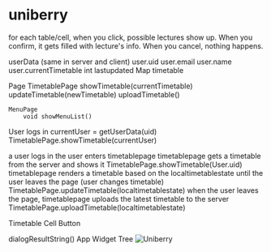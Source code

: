 # uniberry

for each table/cell, when you click, possible lectures show up.
When you confirm, it gets filled with lecture's info.
When you cancel, nothing happens.

userData (same in server and client)
    user.uid
    user.email
    user.name
    user.currentTimetable
        int lastupdated
        Map timetable

Page
    TimetablePage
        showTimetable(currentTimetable)
        updateTimetable(newTimetable)
        uploadTimetable()
        

    MenuPage
        void showMenuList()

User logs in
    currentUser = getUserData(uid)
    TimetablePage.showTimetable(currentUser)

a user logs in
the user enters timetablepage
timetablepage gets a timetable from the server and shows it
    TimetablePage.showTimetable(User.uid)
timetablepage renders a timetable based on the localtimetablestate until the user leaves the page (user changes timetable)
    TimetablePage.updateTimetable(localtimetablestate)
when the user leaves the page, timetablepage uploads the latest timetable to the server
    TimetablePage.uploadTimetable(localtimetablestate)

Timetable
    Cell
        Button

dialogResultString()
App Widget Tree
![Uniberry](https://github.com/hspark15429/uniberry/assets/10104871/6015cfbe-182b-47ac-bbee-bfb795d88523)


